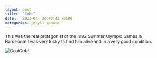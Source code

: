 ```yaml
---
layout: post
title:  "Cobi"
date:   2023-04- 20:49:42 +0100
categories: jekyll update
---
```


This was the real protagonist of the 1992 Summer Olympic Games in Barcelona!  I was very lucky to find him alive and in a very good condition.


![Cobi](https://lh3.googleusercontent.com/pw/AJFCJaXd-VRMzmBplg6ChH39g-W2FQxUAG2WSXE6qI7tQYbdGC_rv1-uX8_vO1zzog1dex6CXc3JkPCWj-smUVUhVf5qDGNC3UVmQ03lfDJcRg0P7BbzqEo=w2400)*Cobi*&nbsp;



[jekyll-docs]: https://jekyllrb.com/docs/home
[jekyll-gh]:   https://github.com/jekyll/jekyll
[jekyll-talk]: https://talk.jekyllrb.com/


